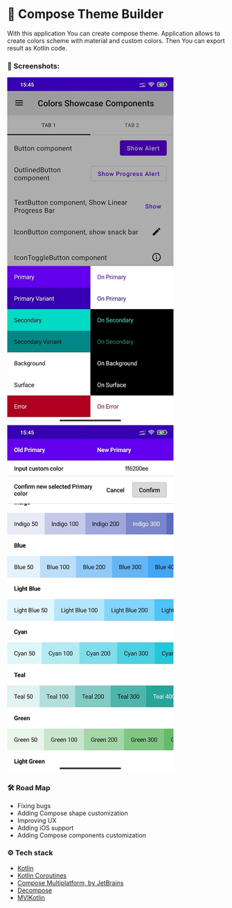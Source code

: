 # 🎨 Compose Theme Builder

With this application You can create compose theme. Application allows to create colors scheme with material and custom
colors. Then You can export result as Kotlin code.

### 📸 Screenshots:

![screenshot 1](docs/screenshot_1.jpg "Title") ![screenshot 2](docs/screenshot_2.jpg "Title")

### 🛠 Road Map

+ Fixing bugs
+ Adding Compose shape customization
+ Improving UX
+ Adding iOS support
+ Adding Compose components customization

### ⚙️ Tech stack

+ [Kotlin](https://kotlinlang.org/)
+ [Kotlin Coroutines](https://github.com/Kotlin/kotlinx.coroutines)
+ [Compose Multiplatform, by JetBrains](https://github.com/JetBrains/compose-jb)
+ [Decompose](https://github.com/arkivanov/Decompose)
+ [MVIKotlin](https://github.com/arkivanov/MVIKotlin)